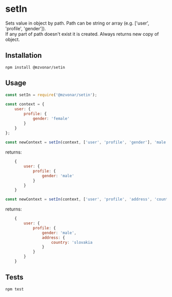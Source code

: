 setIn
=========

Sets value in object by path. Path can be string or array (e.g. ['user', 'profile', 'gender']).  
If any part of path doesn't exist it is created. Always returns new copy of object.

## Installation

  `npm install @mzvonar/setin`

## Usage

```javascript
const setIn = require('@mzvonar/setin');
  
const context = {
    user: {
        profile: {
            gender: 'female'
        }
    }
};
  
const newContext = setIn(context, ['user', 'profile', 'gender'], 'male');
 ```
 
  returns:
```javascript  
    {
        user: {
            profile: {
                gender: 'male'
            }
        }
    }
``` 

```javascript  
const newContext = setIn(context, ['user', 'profile', 'address', 'country'], 'slovakia');
 ```
 
  returns:
```javascript  
    {
        user: {
            profile: {
                gender: 'male',
                address: {
                    country: 'slovakia
                }
            }
        }
    }
``` 

## Tests

  `npm test`